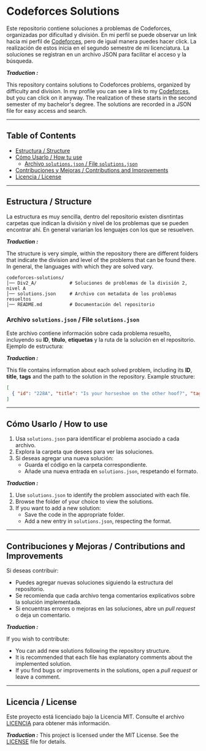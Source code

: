 # Codeforces Solutions

Este repositorio contiene soluciones a problemas de Codeforces, organizadas por dificultad y división. En mi perfil se puede observar un link hacia mi perfil de [Codeforces](https://codeforces.com/profile/Urri), 
pero de igual manera puedes hacer click. La realización de estos inicia en el segundo semestre de mi licenciatura. La soluciones se registran en un archivo JSON para facilitar el acceso y la búsqueda.

***Traduction :***

This repository contains solutions to Codeforces problems, organized by difficulty and division. In my profile you can see a link to my [Codeforces](https://codeforces.com/profile/Urri), 
but you can click on it anyway. The realization of these starts in the second semester of my bachelor's degree. The solutions are recorded in a JSON file for easy access and search.

---

## Table of Contents

- [Estructura / Structure](#estructura--structure)
- [Cómo Usarlo / How tu use](#cómo-usarlo--how-to-use)
    - [Archivo `solutions.json` / File `solutions.json`](#archivo-solutionsjson--file-solutionsjson)
- [Contribuciones y Mejoras / Contributions and Improvements](#contribuciones-y-mejoras--contributions-and-improvements)
- [Licencia / License](#licencia--license)


---

## Estructura / Structure

La estructura es muy sencilla, dentro del repositorio existen disntintas carpetas que indican la división y nivel de los problemas que se pueden encontrar ahí. En general variarían los lenguajes con los que se resuelven. 

***Traduction :*** 

The structure is very simple, within the repository there are different folders that indicate the division and level of the problems that can be found there. In general, the languages with which they are solved vary.

```plaintext
codeforces-solutions/
│── Div2_A/            # Soluciones de problemas de la división 2, nivel A
│── solutions.json     # Archivo con metadata de los problemas resueltos
│── README.md          # Documentación del repositorio
```

### Archivo `solutions.json` / File `solutions.json`

Este archivo contiene información sobre cada problema resuelto, incluyendo su **ID**, **título**, **etiquetas** y la ruta de la solución en el repositorio. Ejemplo de estructura:

***Traduction :*** 

This file contains information about each solved problem, including its **ID**, **title**, **tags** and the path to the solution in the repository. Example structure:


```json
[
  { "id": "228A", "title": "Is your horseshoe on the other hoof?", "tags": ["implementation", "*800"], "solution": "Div2_A/228A.c" },
]
```

---

## Cómo Usarlo / How to use

1. Usa `solutions.json` para identificar el problema asociado a cada archivo.
2. Explora la carpeta que desees para ver las soluciones.
3. Si deseas agregar una nueva solución:
   - Guarda el código en la carpeta correspondiente.
   - Añade una nueva entrada en `solutions.json`, respetando el formato.
  
***Traduction :*** 

1. Use `solutions.json` to identify the problem associated with each file.
2. Browse the folder of your choice to view the solutions.
3. If you want to add a new solution:
   - Save the code in the appropriate folder.
   - Add a new entry in `solutions.json`, respecting the format.


---

## Contribuciones y Mejoras / Contributions and Improvements

Si deseas contribuir:
- Puedes agregar nuevas soluciones siguiendo la estructura del repositorio.
- Se recomienda que cada archivo tenga comentarios explicativos sobre la solución implementada.
- Si encuentras errores o mejoras en las soluciones, abre un _pull request_ o deja un comentario.

***Traduction :*** 

If you wish to contribute:
- You can add new solutions following the repository structure.
- It is recommended that each file has explanatory comments about the implemented solution.
- If you find bugs or improvements in the solutions, open a _pull request_ or leave a comment.


---

## Licencia / License
Este proyecto está licenciado bajo la Licencia MIT. Consulte el archivo [LICENCIA](LICENCIA) para obtener más información.

***Traduction :***
This project is licensed under the MIT License. See the [LICENSE](LICENSE) file for details.
